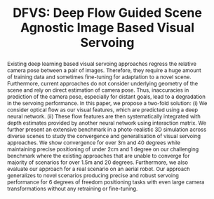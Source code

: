 ---
layout: project-page-new
title: "DFVS: Deep Flow Guided Scene Agnostic Image Based Visual Servoing"
authors:
  - name: Y V S Harish
    sup: 1
  - name: Harit Pandya
    sup: 1
  - name: Ayush Gaud
    sup: 3
  - name: Shreya Terupally
    sup: 1
  - name: Sai Shankar
  - name: K. Madhava Krishna
    sup: 1
affiliations:
  - name: IIIT Hyderabad, India
    link: https://robotics.iiit.ac.in
    sup: 1
permalink: publications/2020/Harish_DFVS
abstract: "Existing deep learning based visual servoing approaches regress the relative camera pose between a pair of images. Therefore, they require a huge amount of training data and sometimes fine-tuning for adaptation to a novel scene. Furthermore, current approaches do not consider underlying geometry of the scene and rely on direct estimation of camera pose. Thus, inaccuracies in prediction of the camera pose, especially for distant goals, lead to a degradation in the servoing performance. In this paper, we propose a two-fold solution: (i) We consider optical flow as our visual features, which are predicted using a deep neural network. (ii) These flow features are then systematically integrated with depth estimates provided by another neural network using interaction matrix. We further present an extensive benchmark in a photo-realistic 3D simulation across diverse scenes to study the convergence and generalisation of visual servoing approaches. We show convergence for over 3m and 40 degrees while maintaining precise positioning of under 2cm and 1 degree on our challenging benchmark where the existing approaches that are unable to converge for majority of scenarios for over 1.5m and 20 degrees. Furthermore, we also evaluate our approach for a real scenario on an aerial robot. Our approach generalizes to novel scenarios producing precise and robust servoing performance for 6 degrees of freedom positioning tasks with even large camera transformations without any retraining or fine-tuning."
paper: https://arxiv.org/pdf/2003.03766
iframe: https://www.youtube.com/embed/sBBhBtcOOzw

---